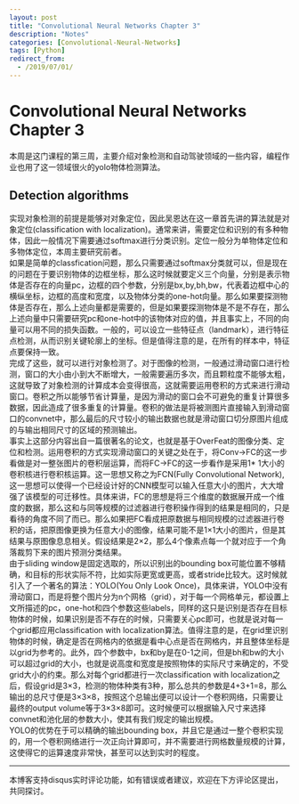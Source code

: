 ```yaml
---
layout: post
title: "Convolutional Neural Networks Chapter 3"
description: "Notes"
categories: [Convolutional-Neural-Networks]
tags: [Python]
redirect_from:
  - /2019/07/01/
---
```


# Convolutional Neural Networks Chapter 3  

本周是这门课程的第三周，主要介绍对象检测和自动驾驶领域的一些内容，编程作业也用了这一领域很火的yolo物体检测算法。  

## Detection algorithms  

实现对象检测的前提是能够对对象定位，因此吴恩达在这一章首先讲的算法就是对象定位(classification with localization)。通常来讲，需要定位和识别的有多种物体，因此一般情况下需要通过softmax进行分类识别。定位一般分为单物体定位和多物体定位，本周主要研究前者。  
如果是简单的classfication问题，那么只需要通过softmax分类就可以，但是现在的问题在于要识别物体的边框坐标，那么这时候就要定义三个向量，分别是表示物体是否存在的向量pc，边框的四个参数，分别是bx,by,bh,bw，代表着边框中心的横纵坐标，边框的高度和宽度，以及物体分类的one-hot向量。那么如果要探测物体是否存在，那么上述向量都是需要的，但是如果要探测物体是不是不存在，那么上述向量中只需要研究pc和one-hot中的该物体对应的值，并且事实上，不同的向量可以用不同的损失函数。一般的，可以设立一些特征点（landmark），进行特征点检测，从而识别关键轮廓上的坐标。但是值得注意的是，在所有的样本中，特征点要保持一致。  
完成了这些，就可以进行对象检测了。对于图像的检测，一般通过滑动窗口进行检测，窗口的大小由小到大不断增大，一般需要遍历多次，而且颗粒度不能够太粗，这就导致了对象检测的计算成本会变得很高，这就需要运用卷积的方式来进行滑动窗口。卷积之所以能够节省计算量，是因为滑动的窗口会不可避免的重复计算很多数据，因此造成了很多重复的计算量。卷积的做法是将被测图片直接输入到滑动窗口的convnet中，那么最后的尺寸较小的输出数据也就是滑动窗口切分原图片组成的与输出相同尺寸的区域的预测输出。  
事实上这部分内容出自一篇很著名的论文，也就是基于OverFeat的图像分类、定位和检测。运用卷积的方式实现滑动窗口的关键之处在于，将Conv->FC的这一步看做是对一整张图片的卷积层运算，而将FC->FC的这一步看作是采用1* 1大小的卷积核进行卷积核运算。这一思想又称之为FCN(Fully Convolutional Network),这一思想可以使得一个已经设计好的CNN模型可以输入任意大小的图片，大大增强了该模型的可迁移性。具体来讲，FC的思想是将三个维度的数据展开成一个维度的数据，那么这和与同等规模的过滤器进行卷积操作得到的结果是相同的，只是看待的角度不同了而已。那么如果把FC看成把原数据与相同规模的过滤器进行卷积的话，把原图像更换为任意大小的图像，结果可能不是1×1大小的图片，但是其结果与原图像息息相关。假设结果是2×2，那么4个像素点每一个就对应于一个角落裁剪下来的图片预测分类结果。  
由于sliding window是固定选取的，所以识别出的bounding box可能位置不够精确，和目标的形状实际不符，比如实际更宽或更高，或者stride比较大。这时候就引入了一个著名的算法：YOLO(You Only Look Once)，具体来讲，YOLO中没有滑动窗口，而是将整个图片分为n个网格（grid），对于每一个网格单元，都设置上文所描述的pc，one-hot和四个参数这些labels，同样的这只是识别是否存在目标物体的时候，如果识别是否不存在的时候，只需要关心pc即可，也就是说对每一个grid都应用classification with localization算法。值得注意的是，在grid里识别物体的时候，确定是否在网格内的依据是看中心点是否在网格内，并且整体坐标是以grid为参考的。此外，四个参数中，bx和by是在0-1之间，但是bh和bw的大小可以超过grid的大小，也就是说高度和宽度是按照物体的实际尺寸来确定的，不受grid大小的约束。那么对每个grid都进行一次classification with localization之后，假设grid是3×3，检测的物体种类有3种，那么总共的参数是4+3+1=8，那么输出的总尺寸便是3×3×8，按照这个总输出便可以设计一个卷积网络，只需要让最终的output volume等于3×3×8即可。这时候便可以根据输入尺寸来选择convnet和池化层的参数大小，使其有我们规定的输出规模。  
YOLO的优势在于可以精确的输出bounding box，并且它是通过一整个卷积实现的，用一个卷积网络进行一次正向计算即可，并不需要进行网格数量规模的计算，这使得它的运算速度非常快，甚至可以达到实时的程度。  



---
本博客支持disqus实时评论功能，如有错误或者建议，欢迎在下方评论区提出，共同探讨。  
